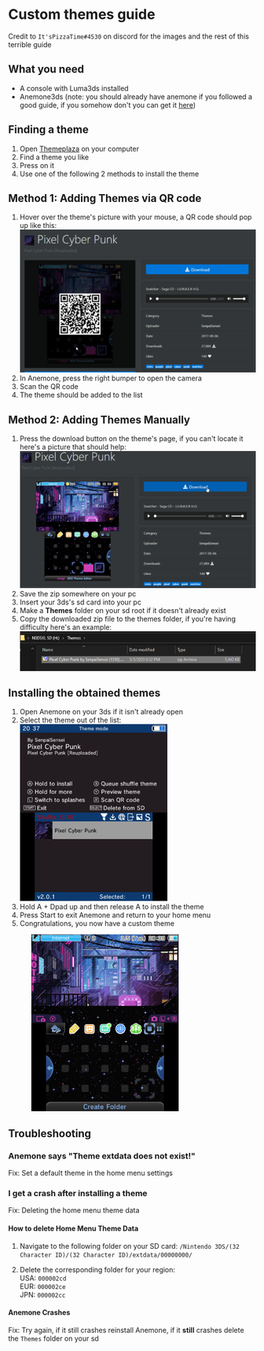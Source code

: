 # Custom themes guide

Credit to `It'sPizzaTime#4530` on discord for the images and the rest of this terrible guide

## What you need

* A console with Luma3ds installed
* Anemone3ds (note: you should already have anemone if you followed a good guide, if you somehow don't you can get it [here](https://github.com/astronautlevel2/Anemone3DS/releases/latest))

## Finding a theme

1. Open [Themeplaza](https://themeplaza.eu) on your computer
2. Find a theme you like
3. Press on it
4. Use one of the following 2 methods to install the theme

## Method 1: Adding Themes via QR code

1. Hover over the theme's picture with your mouse, a QR code should pop up like this:  
![Theme QR](/files/pic/theme_qr.png)
2. In Anemone, press the right bumper to open the camera
3. Scan the QR code
4. The theme should be added to the list

## Method 2: Adding Themes Manually

1. Press the download button on the theme's page, if you can't locate it here's a picture that should help:  
![Theme Manual Download](/files/pic/theme_manual_download.png)
2. Save the zip somewhere on your pc
3. Insert your 3ds's sd card into your pc
4. Make a __Themes__ folder on your sd root if it doesn't already exist
5. Copy the downloaded zip file to the themes folder, if you're having difficulty here's an example:
![Theme Location](/files/pic/theme_location.png)

## Installing the obtained themes

1. Open Anemone on your 3ds if it isn't already open
2. Select the theme out of the list:  
![Theme List](/files/pic/theme_list.png)
3. Hold A + Dpad up and then release A to install the theme
4. Press Start to exit Anemone and return to your home menu
5. Congratulations, you now have a custom theme  

&nbsp;&nbsp;&nbsp;&nbsp;&nbsp;&nbsp;&nbsp;&nbsp;&nbsp;&nbsp;&nbsp;&nbsp;![Custom Theme](/files/pic/custom_theme.png)

## Troubleshooting

### Anemone says "Theme extdata does not exist!"

Fix: Set a default theme in the home menu settings

### I get a crash after installing a theme

Fix: Deleting the home menu theme data

#### How to delete Home Menu Theme Data

1. Navigate to the following folder on your SD card:  `/Nintendo 3DS/(32 Character ID)/(32 Character ID)/extdata/00000000/` 

2. Delete the corresponding folder for your region:  
USA: `000002cd`  
EUR: `000002ce`  
JPN: `000002cc`  

#### Anemone Crashes

Fix: Try again, if it still crashes reinstall Anemone, if it **still** crashes delete the `Themes` folder on your sd

